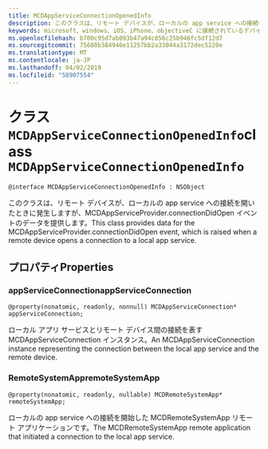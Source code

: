 ```yaml
---
title: MCDAppServiceConnectionOpenedInfo
description: このクラスは、リモート デバイスが、ローカルの app service への接続を開いたときに発生しますが、MCDAppServiceProvider.connectionDidOpen イベントのデータを提供します。
keywords: microsoft、windows、iOS、iPhone、objectiveC に接続されているデバイス、プロジェクトのローマ
ms.openlocfilehash: b700c95d7ab093b47a94c856c25b946fc5df12d7
ms.sourcegitcommit: 75680b384946e11257bb2a33044a3172dec5220e
ms.translationtype: MT
ms.contentlocale: ja-JP
ms.lasthandoff: 04/02/2019
ms.locfileid: "58907554"
---
```

# <a name="class-mcdappserviceconnectionopenedinfo"></a><span data-ttu-id="e478c-104">クラス `MCDAppServiceConnectionOpenedInfo`</span><span class="sxs-lookup"><span data-stu-id="e478c-104">class `MCDAppServiceConnectionOpenedInfo`</span></span> 

```
@interface MCDAppServiceConnectionOpenedInfo : NSObject
```  

<span data-ttu-id="e478c-105">このクラスは、リモート デバイスが、ローカルの app service への接続を開いたときに発生しますが、MCDAppServiceProvider.connectionDidOpen イベントのデータを提供します。</span><span class="sxs-lookup"><span data-stu-id="e478c-105">This class provides data for the MCDAppServiceProvider.connectionDidOpen event, which is raised when a remote device opens a connection to a local app service.</span></span>

## <a name="properties"></a><span data-ttu-id="e478c-106">プロパティ</span><span class="sxs-lookup"><span data-stu-id="e478c-106">Properties</span></span>

### <a name="appserviceconnection"></a><span data-ttu-id="e478c-107">appServiceConnection</span><span class="sxs-lookup"><span data-stu-id="e478c-107">appServiceConnection</span></span>
`@property(nonatomic, readonly, nonnull) MCDAppServiceConnection* appServiceConnection;`

<span data-ttu-id="e478c-108">ローカル アプリ サービスとリモート デバイス間の接続を表す MCDAppServiceConnection インスタンス。</span><span class="sxs-lookup"><span data-stu-id="e478c-108">An MCDAppServiceConnection instance representing the connection between the local app service and the remote device.</span></span>

### <a name="remotesystemapp"></a><span data-ttu-id="e478c-109">RemoteSystemApp</span><span class="sxs-lookup"><span data-stu-id="e478c-109">remoteSystemApp</span></span>
`@property(nonatomic, readonly, nullable) MCDRemoteSystemApp* remoteSystemApp;`

<span data-ttu-id="e478c-110">ローカルの app service への接続を開始した MCDRemoteSystemApp リモート アプリケーションです。</span><span class="sxs-lookup"><span data-stu-id="e478c-110">The MCDRemoteSystemApp remote application that initiated a connection to the local app service.</span></span>